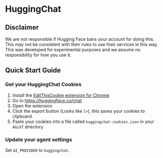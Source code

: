 # HuggingChat
## Disclaimer

We are not responsible if Hugging Face bans your account for doing this. This may not be consistent with their rules to use their services in this way. This was developed for experimental purposes and we assume no responsibility for how you use it.

## Quick Start Guide

### Get your HuggingChat Cookies

1. Install the [EditThisCookie extension for Chrome](https://chrome.google.com/webstore/detail/editthiscookie/fngmhnnpilhplaeedifhccceomclgfbg)
2. Go to https://huggingface.co/chat
3. Open the extension
4. Click the export button (Looks like `[>`), this saves your cookies to clipboard.
5. Paste your cookies into a file called `huggingchat-cookies.json` in your `AGiXT` directory

### Update your agent settings
Set `AI_PROVIDER` to `huggingchat`.